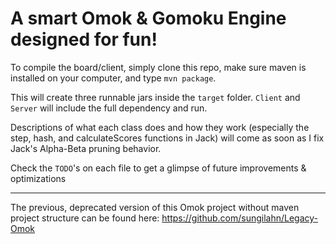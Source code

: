 A smart Omok & Gomoku Engine designed for fun!
===

To compile the board/client, simply clone this repo, make sure maven is installed on your computer, and type `mvn package`.

This will create three runnable jars inside the `target` folder. `Client` and `Server` will include the full dependency and run.

Descriptions of what each class does and how they work (especially the step, hash, and calculateScores functions in Jack) will come as soon as I fix Jack's Alpha-Beta pruning behavior.

Check the `TODO`'s on each file to get a glimpse of future improvements & optimizations

---
The previous, deprecated version of this Omok project without maven project structure can be found here: https://github.com/sungilahn/Legacy-Omok
